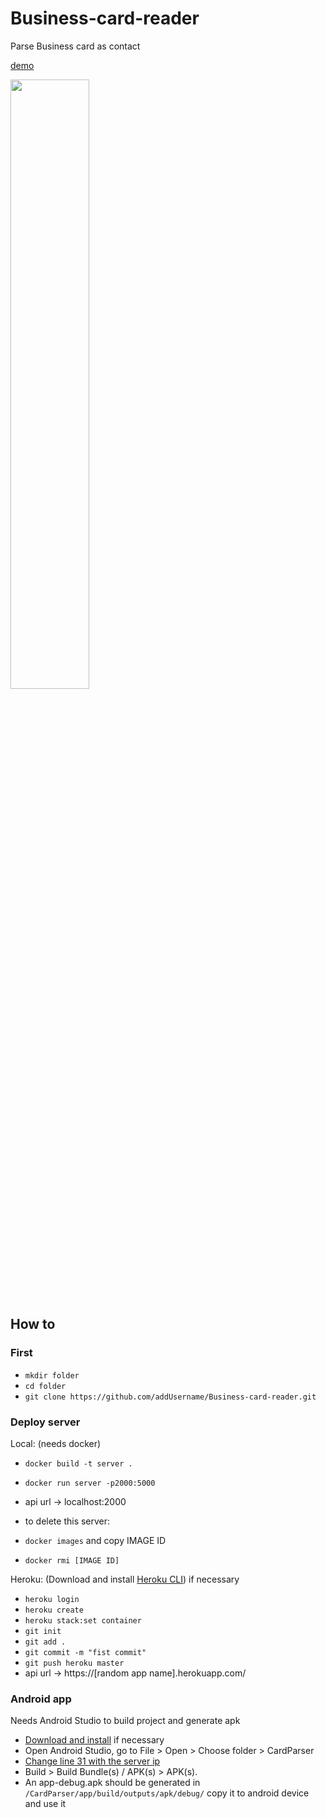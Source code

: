 # Business-card-reader
Parse Business card as contact

[demo](https://youtu.be/-U0zS2E7jyI)

[<img align="center" src="https://img.youtube.com/vi/-U0zS2E7jyI/maxresdefault.jpg" width="50%">](https://youtu.be/-U0zS2E7jyI)


## How to

### First
- `mkdir folder`
- `cd folder`
- `git clone https://github.com/addUsername/Business-card-reader.git`

### Deploy server
Local: (needs docker)
- `docker build -t server .`
- `docker run server -p2000:5000`
- api url -> localhost:2000

- to delete this server:
- `docker images` and copy IMAGE ID
- `docker rmi [IMAGE ID]`

Heroku: (Download and install [Heroku CLI](https://devcenter.heroku.com/articles/heroku-cli)) if necessary
- `heroku login`
- `heroku create`
- `heroku stack:set container`
- `git init`
- `git add .`
- `git commit -m "fist commit"`
- `git push heroku master`
- api url -> https://[random app name].herokuapp.com/

### Android app
Needs Android Studio to build project and generate apk
- [Download and install](https://developer.android.com/studio/install) if necessary
- Open Android Studio, go to File > Open > Choose folder > CardParser
- [Change line 31 with the server ip](https://github.com/addUsername/Business-card-reader/blob/master/CardParser/app/src/main/java/com/addusername/cardparser/model/Model.java)
- Build > Build Bundle(s) / APK(s) > APK(s).
- An app-debug.apk should be generated in `/CardParser/app/build/outputs/apk/debug/` copy it to android device and use it
